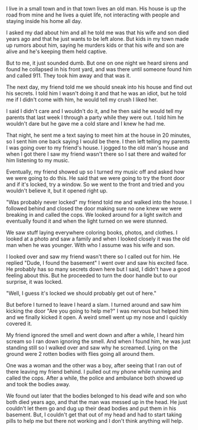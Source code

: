 I live in a small town and in that town lives an old man. His house is up the road from mine and he lives a quiet life, not interacting with people and staying inside his home all day.

I asked my dad about him and all he told me was that his wife and son died years ago and that he just wants to be left alone. But kids in my town made up rumors about him, saying he murders kids or that his wife and son are alive and he's keeping them held captive.

But to me, it just sounded dumb. But one on one night we heard sirens and found he collapsed in his front yard, and was there until someone found him and called 911. They took him away and that was it.

The next day, my friend told me we should sneak into his house and find out his secrets. I told him I wasn't doing it and that he was an idiot, but he told me if I didn't come with him, he would tell my crush I liked her. 

I said I didn't care and I wouldn't do it, and he then said he would tell my parents that last week I through a party while they were out. I told him he wouldn't dare but he gave me a cold stare and I knew he had me.

That night, he sent me a text saying to meet him at the house in 20 minutes, so I sent him one back saying I would be there. I then left telling my parents I was going over to my friend's house. I jogged to the old man's house and when I got there I saw my friend wasn't there so I sat there and waited for him listening to my music.

Eventually, my friend showed up so I turned my music off and asked how we were going to do this. He said that we were going to try the front door and if it's locked, try a window. So we went to the front and tried and you wouldn't believe it, but it opened right up.

"Was probably never locked" my friend told me and walked into the house. I followed behind and closed the door making sure no one knew we were breaking in and called the cops. We looked around for a light switch and eventually found it and when the light turned on we were stunned.

We saw stuff laying everywhere coloring books, photos, and clothes. I looked at a photo and saw a family and when I looked closely it was the old man when he was younger. With who I assume was his wife and son.

I looked over and saw my friend wasn't there so I called out for him. He replied "Dude, I found the basement" I went over and saw his excited face. He probably has so many secrets down here but I said, I didn't have a good feeling about this. But he proceeded to turn the door handle but to our surprise, it was locked.

"Well, I guess it's locked we should probably get out of here."

But before I turned to leave I heard a slam. I turned around and saw him kicking the door "Are you going to help me?" I was nervous but helped him and we finally kicked it open. A weird smell went up my nose and I quickly covered it.

My friend ignored the smell and went down and after a while, I heard him scream so I ran down ignoring the smell. And when I found him, he was just standing still so I walked over and saw why he screamed. Lying on the ground were 2 rotten bodies with flies going all around them.

One was a woman and the other was a boy, after seeing that I ran out of there leaving my friend behind. I pulled out my phone while running and called the cops. After a while, the police and ambulance both showed up and took the bodies away. 

We found out later that the bodies belonged to his dead wife and son who both died years ago, and that the man was messed up in the head. He just couldn't let them go and dug up their dead bodies and put them in his basement. But, I couldn't get that out of my head and had to start taking pills to help me but there not working and I don't think anything will help.